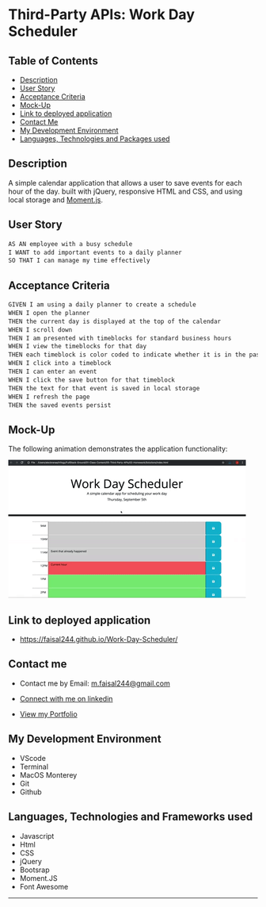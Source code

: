 # Third-Party APIs: Work Day Scheduler

## Table of Contents

- [Description](#description)
- [User Story](#user-story)
- [Acceptance Criteria](#acceptance-criteria)
- [Mock-Up](#mock-up)
- [Link to deployed application](#link-to-deployed-application)
- [Contact Me](#contact-me)
- [My Development Environment](#my-development-environment)
- [Languages, Technologies and Packages used](#languages-technologies-and-packages-used)

## Description

A simple calendar application that allows a user to save events for each hour of the day. built with jQuery, responsive HTML and CSS, and using local storage and [Moment.js](https://momentjs.com/).

## User Story

```md
AS AN employee with a busy schedule
I WANT to add important events to a daily planner
SO THAT I can manage my time effectively
```

## Acceptance Criteria

```md
GIVEN I am using a daily planner to create a schedule
WHEN I open the planner
THEN the current day is displayed at the top of the calendar
WHEN I scroll down
THEN I am presented with timeblocks for standard business hours
WHEN I view the timeblocks for that day
THEN each timeblock is color coded to indicate whether it is in the past, present, or future
WHEN I click into a timeblock
THEN I can enter an event
WHEN I click the save button for that timeblock
THEN the text for that event is saved in local storage
WHEN I refresh the page
THEN the saved events persist
```

## Mock-Up

The following animation demonstrates the application functionality:

![A user clicks on slots on the color-coded calendar and edits the events.](./Assets/05-third-party-apis-homework-demo.gif)

## Link to deployed application

- https://faisal244.github.io/Work-Day-Scheduler/

## Contact me

- Contact me by Email: [m.faisal244@gmail.com](mailto:m.faisal244@gmail.com)

- [Connect with me on linkedin](https://www.linkedin.com/in/faisal244/)

- [View my Portfolio](https://faisal244.github.io/Portfolio/)

## My Development Environment

- VScode
- Terminal
- MacOS Monterey
- Git
- Github

## Languages, Technologies and Frameworks used

- Javascript
- Html
- CSS
- jQuery
- Bootsrap
- Moment.JS
- Font Awesome

---
